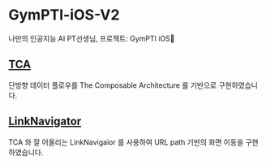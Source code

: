 # GymPTI-iOS-V2
나만의 인공지능 AI PT선생님, 프로젝트: GymPTI iOS🍏

## [TCA](https://github.com/pointfreeco/swift-composable-architecture)

단방향 데이터 플로우를 The Composable Architecture 를 기반으로 구현하였습니다.

## [LinkNavigator](https://github.com/interactord/LinkNavigator)

TCA 와 잘 어올리는 LinkNavigaior 를 사용하여 URL path 기반의 화면 이동을 구현하였습니다.
